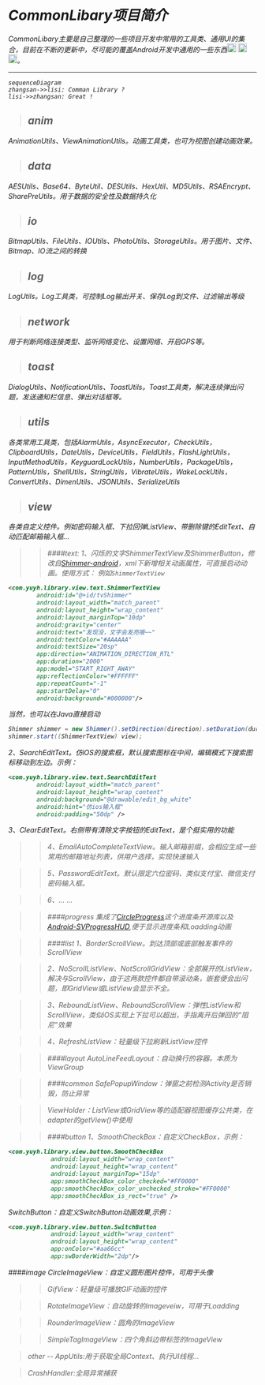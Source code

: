 # <i class="fa fa-flag"/> *CommonLibary项目简介*
CommonLibary主要是自己整理的一些项目开发中常用的工具类、通用UI的集合，目前在不断的更新中，尽可能的覆盖Android开发中通用的一些东西<img src="https://github.com/arvida/emoji-cheat-sheet.com/blob/master/public/graphics/emojis/smirk.png?raw=true" width="18"/>
<img src="https://github.com/arvida/emoji-cheat-sheet.com/blob/master/public/graphics/emojis/smirk.png?raw=true" width="18"/>
<img src="https://github.com/arvida/emoji-cheat-sheet.com/blob/master/public/graphics/emojis/smirk.png?raw=true" width="18"/>。

---
```
sequenceDiagram
zhangsan->>lisi: Comman Library ?
lisi->>zhangsan: Great !
```

> anim
> --
AnimationUtils、ViewAnimationUtils。动画工具类，也可为视图创建动画效果。

> data
> --
AESUtils、Base64、ByteUtil、DESUtils、HexUtil、MD5Utils、RSAEncrypt、SharePreUtils。用于数据的安全性及数据持久化

> io
> --
BitmapUtils、FileUtils、IOUtils、PhotoUtils、StorageUtils。用于图片、文件、Bitmap、IO流之间的转换

> log
> --
LogUtils。Log工具类，可控制Log输出开关、保存Log到文件、过滤输出等级

> network
> --
用于判断网络连接类型、监听网络变化、设置网络、开启GPS等。

> toast
> --
DialogUtils、NotificationUtils、ToastUtils。Toast工具类，解决连续弹出问题，发送通知栏信息、弹出对话框等。

> utils
> --
各类常用工具类，包括AlarmUtils，AsyncExecutor，CheckUtils，ClipboardUtils，DateUtils，DeviceUtils，FieldUtils，FlashLightUtils，InputMethodUtils，KeyguardLockUtils，NumberUtils，PackageUtils，PatternUtils，ShellUtils，StringUtils，VibrateUtils，WakeLockUtils，ConvertUtils、DimenUtils、JSONUtils、SerializeUtils

> view
> --
各类自定义控件。例如密码输入框、下拉回弹ListView、带删除键的EditText、自动匹配邮箱输入框...

> > ####text:
1、闪烁的文字ShimmerTextView及ShimmerButton，修改自[Shimmer-android](https://github.com/RomainPiel/Shimmer-android)，xml下新增相关动画属性，可直接启动动画。使用方式：
例如`ShimmerTextView`
```xml
<com.yuyh.library.view.text.ShimmerTextView
        android:id="@+id/tvShimmer"
        android:layout_width="match_parent"
        android:layout_height="wrap_content"
        android:layout_marginTop="10dp"
        android:gravity="center"
        android:text="发现没，文字会发亮哦~~"
        android:textColor="#AAAAAA"
        android:textSize="20sp"
        app:direction="ANIMATION_DIRECTION_RTL"
        app:duration="2000"
        app:model="START_RIGHT_AWAY"
        app:reflectionColor="#FFFFFF"
        app:repeatCount="-1"
        app:startDelay="0"
        android:background="#000000"/>
```
当然，也可以在Java直接启动
```java
Shimmer shimmer = new Shimmer().setDirection(direction).setDuration(duration).setRepeatCount(repeatCount).setStartDelay(startDelay);
shimmer.start((ShimmerTextView) view);
```
2、SearchEditText。仿iOS的搜索框，默认搜索图标在中间，编辑模式下搜索图标移动到左边。示例：
```xml
<com.yuyh.library.view.text.SearchEditText
        android:layout_width="match_parent"
        android:layout_height="wrap_content"
        android:background="@drawable/edit_bg_white"
        android:hint="仿ios输入框"
        android:padding="50dp" />
```
3、ClearEditText。右侧带有清除文字按钮的EditText，是个挺实用的功能

> > 4、EmailAutoCompleteTextView。输入邮箱前缀，会相应生成一些常用的邮箱地址列表，供用户选择，实现快速输入

> > 5、PasswordEditText。默认限定六位密码、类似支付宝、微信支付密码输入框。

> > 6、... ...

> > ####progress
集成了[CircleProgress](https://github.com/lzyzsd/CircleProgress)这个进度条开源库以及[Android-SVProgressHUD](https://github.com/saiwu-bigkoo/Android-SVProgressHUD),便于显示进度条和Loadding动画

> > ####list
1、BorderScrollView。到达顶部或底部触发事件的ScrollView

> > 2、NoScrollListView、NotScrollGridView：全部展开的ListView，解决与ScrollView，由于这两款控件都自带滚动条，嵌套便会出问题，即GridView或ListView会显示不全。

> > 3、ReboundListView、ReboundScrollView：弹性ListView和ScrollView，类似iOS实现上下拉可以超出，手指离开后弹回的“阻尼”效果

> > 4、RefreshListView：轻量级下拉刷新ListView控件

> > ####layout
AutoLineFeedLayout：自动换行的容器。本质为ViewGroup

> > ####common
SafePopupWindow：弹窗之前检测Activity是否销毁，防止异常

> > ViewHolder：ListView或GridView等的适配器视图缓存公共类，在adapter的getView()中使用

> > ####button
1、SmoothCheckBox：自定义CheckBox，示例：
````xml
<com.yuyh.library.view.button.SmoothCheckBox
            android:layout_width="wrap_content"
            android:layout_height="wrap_content"
            android:layout_marginTop="15dp"
            app:smoothCheckBox_color_checked="#FF0000"
            app:smoothCheckBox_color_unchecked_stroke="#FF0000"
            app:smoothCheckBox_is_rect="true" />
````
SwitchButton：自定义SwitchButton动画效果,示例：
````xml
<com.yuyh.library.view.button.SwitchButton
            android:layout_width="wrap_content"
            android:layout_height="wrap_content"
            app:onColor="#aa66cc"
            app:swBorderWidth="2dp"/>
````
####image
CircleImageView：自定义圆形图片控件，可用于头像

> > GifView：轻量级可播放GIF动画的控件

> > RotateImageView：自动旋转的imageveiw，可用于Loadding

> > RounderImageView：圆角的ImageView

> > SimpleTagImageView：四个角斜边带标签的ImageView

> other
--
AppUtils:用于获取全局Context、执行UI线程...

> CrashHandler:全局异常捕获

